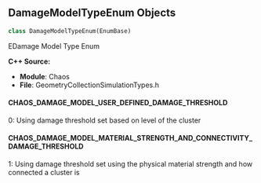 ## DamageModelTypeEnum Objects

```python
class DamageModelTypeEnum(EnumBase)
```

EDamage Model Type Enum

**C++ Source:**

- **Module**: Chaos
- **File**: GeometryCollectionSimulationTypes.h

<a id="unreal.DamageModelTypeEnum.CHAOS_DAMAGE_MODEL_USER_DEFINED_DAMAGE_THRESHOLD"></a>

#### CHAOS_DAMAGE_MODEL_USER_DEFINED_DAMAGE_THRESHOLD

0: Using damage threshold set based on level of the cluster

<a id="unreal.DamageModelTypeEnum.CHAOS_DAMAGE_MODEL_MATERIAL_STRENGTH_AND_CONNECTIVITY_DAMAGE_THRESHOLD"></a>

#### CHAOS_DAMAGE_MODEL_MATERIAL_STRENGTH_AND_CONNECTIVITY_DAMAGE_THRESHOLD

1: Using damage threshold set using the physical material strength and how connected a cluster is

<a id="unreal.CollisionTraceFlag"></a>
